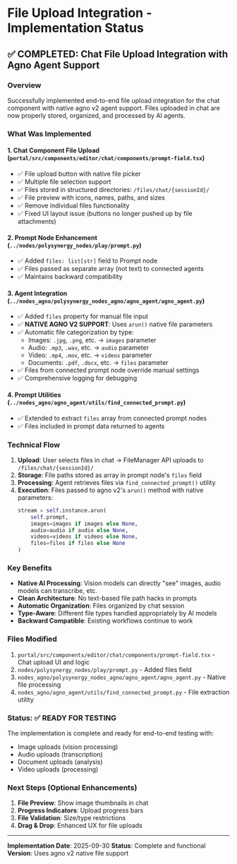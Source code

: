# File Upload Integration - Implementation Status

## ✅ COMPLETED: Chat File Upload Integration with Agno Agent Support

### Overview
Successfully implemented end-to-end file upload integration for the chat component with native agno v2 agent support. Files uploaded in chat are now properly stored, organized, and processed by AI agents.

### What Was Implemented

#### 1. **Chat Component File Upload** (`portal/src/components/editor/chat/components/prompt-field.tsx`)
- ✅ File upload button with native file picker
- ✅ Multiple file selection support
- ✅ Files stored in structured directories: `/files/chat/{sessionId}/`
- ✅ File preview with icons, names, paths, and sizes
- ✅ Remove individual files functionality
- ✅ Fixed UI layout issue (buttons no longer pushed up by file attachments)

#### 2. **Prompt Node Enhancement** (`../nodes/polysynergy_nodes/play/prompt.py`)
- ✅ Added `files: list[str]` field to Prompt node
- ✅ Files passed as separate array (not text) to connected agents
- ✅ Maintains backward compatibility

#### 3. **Agent Integration** (`../nodes_agno/polysynergy_nodes_agno/agno_agent/agno_agent.py`)
- ✅ Added `files` property for manual file input
- ✅ **NATIVE AGNO V2 SUPPORT**: Uses `arun()` native file parameters
- ✅ Automatic file categorization by type:
  - Images: `.jpg`, `.png`, etc. → `images` parameter
  - Audio: `.mp3`, `.wav`, etc. → `audio` parameter
  - Video: `.mp4`, `.mov`, etc. → `videos` parameter
  - Documents: `.pdf`, `.docx`, etc. → `files` parameter
- ✅ Files from connected prompt node override manual settings
- ✅ Comprehensive logging for debugging

#### 4. **Prompt Utilities** (`../nodes_agno/agno_agent/utils/find_connected_prompt.py`)
- ✅ Extended to extract `files` array from connected prompt nodes
- ✅ Files included in prompt data returned to agents

### Technical Flow

1. **Upload**: User selects files in chat → FileManager API uploads to `/files/chat/{sessionId}/`
2. **Storage**: File paths stored as array in prompt node's `files` field
3. **Processing**: Agent retrieves files via `find_connected_prompt()` utility
4. **Execution**: Files passed to agno v2's `arun()` method with native parameters:
   ```python
   stream = self.instance.arun(
       self.prompt,
       images=images if images else None,
       audio=audio if audio else None,
       videos=videos if videos else None,
       files=files if files else None
   )
   ```

### Key Benefits

- **Native AI Processing**: Vision models can directly "see" images, audio models can transcribe, etc.
- **Clean Architecture**: No text-based file path hacks in prompts
- **Automatic Organization**: Files organized by chat session
- **Type-Aware**: Different file types handled appropriately by AI models
- **Backward Compatible**: Existing workflows continue to work

### Files Modified

1. `portal/src/components/editor/chat/components/prompt-field.tsx` - Chat upload UI and logic
2. `nodes/polysynergy_nodes/play/prompt.py` - Added files field
3. `nodes_agno/polysynergy_nodes_agno/agno_agent/agno_agent.py` - Native file processing
4. `nodes_agno/agno_agent/utils/find_connected_prompt.py` - File extraction utility

### Status: ✅ READY FOR TESTING

The implementation is complete and ready for end-to-end testing with:
- Image uploads (vision processing)
- Audio uploads (transcription)
- Document uploads (analysis)
- Video uploads (processing)

### Next Steps (Optional Enhancements)

1. **File Preview**: Show image thumbnails in chat
2. **Progress Indicators**: Upload progress bars
3. **File Validation**: Size/type restrictions
4. **Drag & Drop**: Enhanced UX for file uploads

---

**Implementation Date**: 2025-09-30
**Status**: Complete and functional
**Version**: Uses agno v2 native file support